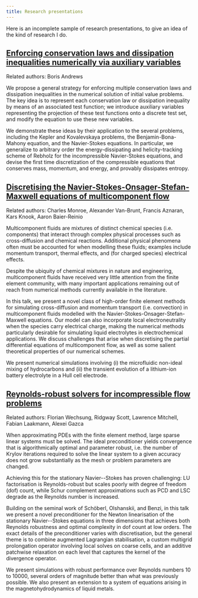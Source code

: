 ```yaml
---
title: Research presentations
---
```


Here is an incomplete sample of research presentations, to give an idea of the kind of research I do.

<h2><a href="{{site.url}}/files/talks/structure_in_time.pdf" class="iwantyoubold">Enforcing conservation laws and dissipation inequalities numerically via auxiliary variables</a></h2>

<p>Related authors: Boris Andrews</p>

<p>We propose a general strategy for enforcing multiple conservation laws and dissipation inequalities in the numerical solution of initial value problems. The key idea is to represent each conservation law or dissipation inequality by means of an associated test function; we introduce auxiliary variables representing the projection of these test functions onto a discrete test set,
and modify the equation to use these new variables. </p>

<p>We demonstrate these ideas by their application to the several problems, including the Kepler and Kovalevskaya problems, the Benjamin-Bona-Mahony equation, and the Navier-Stokes equations. In particular, we generalize to arbitrary order the energy-dissipating and
helicity-tracking scheme of Rebholz for the incompressible Navier-Stokes equations, and devise the
first time discretization of the compressible equations that conserves mass, momentum, and energy,
and provably dissipates entropy.</p>


<h2><a href="{{site.url}}/files/talks/multicomponent_flows.pdf" class="iwantyoubold">Discretising the Navier-Stokes-Onsager-Stefan-Maxwell equations of multicomponent flow</a></h2>

<p>Related authors: Charles Monroe, Alexander Van-Brunt, Francis Aznaran, Kars Knook, Aaron Baier-Reinio</p>

<p>Multicomponent fluids are mixtures of distinct chemical species (i.e. components) that interact through complex physical processes such as cross-diffusion and chemical reactions. Additional physical phenomena often must be accounted for when modelling these fluids; examples include momentum transport, thermal effects, and (for charged species) electrical effects.</p>

<p>Despite the ubiquity of chemical mixtures in nature and engineering, multicomponent fluids have received very little attention from the finite element community, with many important applications remaining out of reach from numerical methods currently available in the literature.</p>

<p>In this talk, we present a novel class of high-order finite element methods for simulating cross-diffusion and momentum transport (i.e. convection) in multicomponent fluids modelled with the Navier-Stokes-Onsager-Stefan-Maxwell equations. Our model can also incorporate local electroneutrality when the species carry electrical charge, making the numerical methods particularly desirable for simulating liquid electrolytes in electrochemical applications. We discuss challenges that arise when discretising the partial differential equations of multicomponent flow, as well as some salient theoretical properties of our numerical schemes.</p>

<p>We present numerical simulations involving (i) the microfluidic non-ideal mixing of hydrocarbons and (ii) the transient evolution of a lithium-ion battery electrolyte in a Hull cell electrode. </p>

<h2><a href="{{site.url}}/files/talks/reynolds_robust_solvers.pdf" class="iwantyoubold">Reynolds-robust solvers for incompressible flow problems</a></h2>

<p>Related authors: Florian Wechsung, Ridgway Scott, Lawrence Mitchell, Fabian Laakmann, Alexei Gazca</p>

 <p>When approximating PDEs with the finite element method, large sparse linear systems must be solved. The ideal preconditioner yields convergence that is algorithmically optimal and parameter robust, i.e. the number of Krylov iterations required to solve the linear system to a given accuracy does not grow substantially as the mesh or problem parameters are changed.</p>

<p>Achieving this for the stationary Navier--Stokes has proven challenging: LU factorisation is Reynolds-robust but scales poorly with degree of freedom (dof) count, while Schur complement approximations such as PCD and LSC degrade as the Reynolds number is increased.</p>

<p>Building on the seminal work of Schöberl, Olshanskii, and Benzi, in this talk we present a novel preconditioner for the Newton linearisation of the stationary Navier--Stokes equations in three dimensions that achieves both Reynolds robustness and optimal complexity in dof count at low orders. The exact details of the preconditioner varies with discretisation, but the general theme is to combine augmented Lagrangian stabilisation, a custom multigrid prolongation operator involving local solves on coarse cells, and an additive patchwise relaxation on each level that captures the kernel of the divergence operator.</p>

<p>We present simulations with robust performance over Reynolds numbers 10 to 10000, several orders of magnitude better than what was previously possible. We also present an extension to a system of equations arising in the magnetohydrodynamics of liquid metals.</p>
